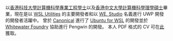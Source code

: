 以[香港科技大學計算機科學專業工程學士](https://www.cse.ust.hk/)以及[香港中文大學計算機科學理學碩士](http://msc.cse.cuhk.edu.hk)畢業，現在是以 [WSL Utilities](https://wslutiliti.es) 的主要開發者和以 [WE. Studio](https://github.com/wedotstudio) 名義進行 UWP 開發的開發者活躍中。 曾於 [Canonical](https://canonical.com) 進行了 [Ubuntu for WSL](https://ubuntu.com/wsl) 的開發並於 [Whitewater Foundry](https://whitewaterfoundry.com) 協助進行 Pengwin 的開發。 本人 PDF 格式的 CV 可在[此](https://cdn.patrickwu.space/base/CV.pdf)獲取。